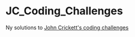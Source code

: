 # JC_Coding_Challenges
Ny solutions to [John Crickett's coding challenges](https://codingchallenges.fyi/challenges/intro)

